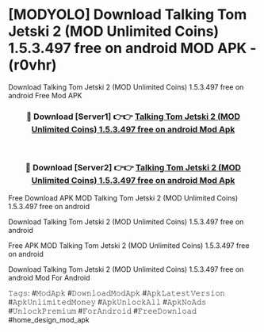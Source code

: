 # [MODYOLO] Download Talking Tom Jetski 2 (MOD Unlimited Coins) 1.5.3.497 free on android MOD APK - (r0vhr)
Download Talking Tom Jetski 2 (MOD Unlimited Coins) 1.5.3.497 free on android Free Mod APK

<div align="center">
<h3>🔴 Download [Server1] 👉👉 <a href="https://apk-comot.site?title=Talking_Tom_Jetski_2_(MOD_Unlimited_Coins)_1.5.3.497_free_on_android">Talking Tom Jetski 2 (MOD Unlimited Coins) 1.5.3.497 free on android Mod Apk</a></h3><br>

<h3>🔴 Download [Server2] 👉👉 <a href="https://apk-comot.site?title=Talking_Tom_Jetski_2_(MOD_Unlimited_Coins)_1.5.3.497_free_on_android">Talking Tom Jetski 2 (MOD Unlimited Coins) 1.5.3.497 free on android Mod Apk</a></h3>
</div>


Free Download APK MOD Talking Tom Jetski 2 (MOD Unlimited Coins) 1.5.3.497 free on android

Download Talking Tom Jetski 2 (MOD Unlimited Coins) 1.5.3.497 free on android 

Free APK MOD Talking Tom Jetski 2 (MOD Unlimited Coins) 1.5.3.497 free on android 

Download Talking Tom Jetski 2 (MOD Unlimited Coins) 1.5.3.497 free on android Mod For Android

𝚃𝚊𝚐𝚜: #𝙼𝚘𝚍𝙰𝚙𝚔 #𝙳𝚘𝚠𝚗𝚕𝚘𝚊𝚍𝙼𝚘𝚍𝙰𝚙𝚔 #𝙰𝚙𝚔𝙻𝚊𝚝𝚎𝚜𝚝𝚅𝚎𝚛𝚜𝚒𝚘𝚗 #𝙰𝚙𝚔𝚄𝚗𝚕𝚒𝚖𝚒𝚝𝚎𝚍𝙼𝚘𝚗𝚎𝚢 #𝙰𝚙𝚔𝚄𝚗𝚕𝚘𝚌𝚔𝙰𝚕𝚕 #𝙰𝚙𝚔𝙽𝚘𝙰𝚍𝚜 #𝚄𝚗𝚕𝚘𝚌𝚔𝙿𝚛𝚎𝚖𝚒𝚞𝚖 #𝙵𝚘𝚛𝙰𝚗𝚍𝚛𝚘𝚒𝚍 #𝙵𝚛𝚎𝚎𝙳𝚘𝚠𝚗𝚕𝚘𝚊𝚍 #home_design_mod_apk